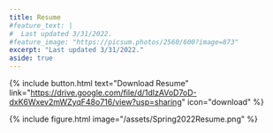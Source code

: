 ```yaml
---
title: Resume
#feature_text: |
#  Last updated 3/31/2022.
#feature_image: "https://picsum.photos/2560/600?image=873"
excerpt: "Last updated 3/31/2022."
aside: true
---
```


{% include button.html text="Download Resume" link="https://drive.google.com/file/d/1dIzAVoD7oD-dxK6Wxev2mWZyqF48o716/view?usp=sharing" icon="download" %}

{% include figure.html image="/assets/Spring2022Resume.png" %}


